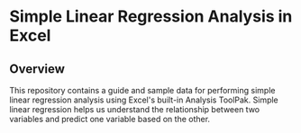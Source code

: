# Simple Linear Regression Analysis in Excel

## Overview

This repository contains a guide and sample data for performing simple linear regression analysis using Excel's built-in Analysis ToolPak. Simple linear regression helps us understand the relationship between two variables and predict one variable based on the other.

